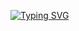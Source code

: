 [![Typing SVG](https://readme-typing-svg.demolab.com?font=Fira+Code&size=19&pause=1000&color=F7F5EC&background=FFE33F00&center=true&multiline=true&random=true&width=435&lines=Welcome+to+my+github!;I'm+Rahul+Raj)](https://git.io/typing-svg)


